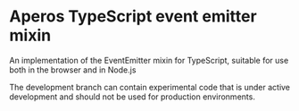 # Aperos TypeScript event emitter mixin

An implementation of the EventEmitter mixin for TypeScript,
suitable for use both in the browser and in Node.js

The development branch can contain experimental code that is under
active development and should not be used for production environments.
